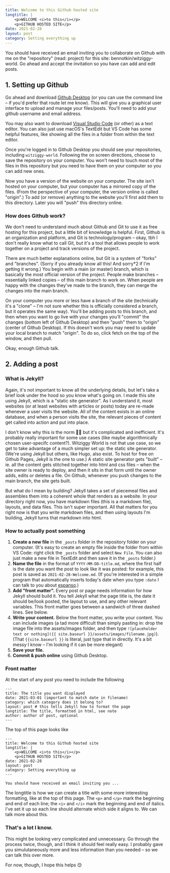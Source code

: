 ```yaml
---
title: Welcome to this Github hosted site
longtitle: | 
    <p>WELCOME <i>to this</i></p>
    <p>GITHUB HOSTED SITE</p>
date: 2021-02-28
layout: post
category: Setting everything up
---
```


You should have received an email inviting you to collaborate on Github with me on the "repository" (read: project) for this site: bennotkin/witziggy-world. Go ahead and accept the invitation so you have can add and edit posts.

## 1. Setting up Github
Go ahead and download [Github Desktop](https://desktop.github.com) (or you can use the command line – if you'd prefer that route let me know). This will give you a graphical user interface to upload and manage your files/posts. You'll need to add your github username and email address.

You may also want to download [Visual Studio Code](https://code.visualstudio.com) (or other) as a text editor. You can also just use macOS's TextEdit but VS Code has some helpful features, like showing all the files in a folder from within the text editor.

Once you're logged in to Github Desktop you should see your repositories, including `witziggy-world`. Following the on screen directions, choose to save the repository on your computer. You won't need to touch most of the files in this repository but you need to have them on your computer so you can add new ones. 

Now you have a version of the website on your computer. The site isn't hosted on your computer, but your computer has a mirrored copy of the files. (From the perspective of your computer, the version online is called "origin".) To add (or remove) anything to the website you'll first add them to this directory. Later you will "push" this directory online.

### How does Github work?
We don't need to understand much about Github and Git to use it as free hosting for this project, but a little bit of knowledge is helpful. First, Github is an organization and platform, and Git is technology/program – okay, tbh I don't really know what to call Git, but it's a tool that allows people to work together on a project and track versions of the project.

There are much better explanations online, but Git is a system of "forks" and "branches". (Sorry if you already know all this! And sorry*2 if I'm getting it wrong.) You begin with a main (or master) branch, which is basically the most official version of the project. People make branches – essentially linked copies – of this main branch to work on. When people are happy with the changes they've made to the branch, they can merge the changes into the main branch.

On your computer you more or less have a branch of the site (technically it's a "clone" – I'm not sure whether this is officially considered a branch, but it operates the same way). You'll be adding posts to this branch, and then when you want to go live with your changes you'll "commit" the changes (bottom left of Github Desktop) and then "push" them to "origin" (center of Github Desktop). If this doesn't work you may need to update your local branch to match "origin". To do so, click fetch on the top of the window, and then pull. 

Okay, enough Github talk.

## 2. Adding a post

### What is Jekyll?
Again, it's not important to know all the underlying details, but let's take a brief look under the hood so you know what's going on. I made this site using Jekyll, which is a "static site generator". As I understand it, most websites (or at least websites with articles or posts) today are re-made whenever a user visits the website. All of the content exists in an online database, and when a person visits the site, the relevant pieces of content get called into action and put into place.

I don't know why this is the norm 🤷‍♀️ but it's complicated and inefficient. It's probably really important for some use cases (like maybe algorithmically chosen user-specifc content?). Witziggy World is not that use case, so we get to take advantage of a much simpler set up: the static site generator. (We're using Jekyll but others, like Hugo, also exist. To host for free on Github Pages, Jekyll is the one to use.) A static site generator gets "built" – ie. all the content gets stitched together into html and css files – when the site owner is ready to deploy, and then it sits in that form until the owner adds, edits or deletes a file. On Github, whenever you push changes to the main branch, the site gets built.

But what do I mean by building? Jekyll takes a set of piecemeal files and assembles them into a coherent whole that renders as a website. In your directory right now, you have markdown files (this is a markdown file), layouts, and data files. This isn't super important. All that matters for you right now is that you write markdown files, and then using layouts I'm building, Jekyll turns that markdown into html.

### How to actually post something
1. **Create a new file** in the `_posts` folder in the repository folder on your computer. (It's easy to create an empty file inside the folder from within VS Code: right click the `_posts` folder and select `New File`. You can also just make a new file in TextEdit and then save it in the `_posts` folder.)
2. **Name the file** in the format of `YYYY-MM-DD-title.md`, where the first half is the date you want the post to look like it was posted: for example, this post is saved as `2021-02-28-Welcome.md`. (If you're interested in a simple program that automatically inserts today's date when you type `:date` I can talk to you about [espanso](espanso.org).)
3. **Add "front matter".** Every post or page needs information for how Jekyll should build it. You tell Jekyll what the page title is, the date it should be/look posted, the layout to use, and any other relevant variables. This front matter goes between a sandwich of three dashed lines. See below.
4. **Write your content.** Below the front matter, you write your content. You can include images (a tad more difficult than simply pasting in: drop the image file into the assets/images folder, and then type `![placeholder text or nothing]({{ site.baseurl }}/assets/images/filename.jpg)`). (That `{{site.baseurl }}` is literal, just type that in directly. It's a bit messy I know – I'm looking if it can be more elegant)
5. **Save your file.** 
6. **Commit & push online** using Github Desktop.

### Front matter
At the start of any post you need to include the following
```
---
title: The title you want displayed
date: 2021-03-01 (important to match date in filename)
category: which category does it belong to?
layout: post # this tells Jekyll how to format the page
longtitle: The title, formatted in html, see note
author: author of post, optional
---
```

The top of this page looks like 

```
---
title: Welcome to this Github hosted site
longtitle: | 
    <p>WELCOME <i>to this</i></p>
    <p>GITHUB HOSTED SITE</p>
date: 2021-02-28
layout: post
category: Setting everything up
---

You should have received an email inviting you ...
```

The longtitle is how we can create a title with some more interesting formatting, like at the top of this page. The `<p>` and `</p>` mark the beginning and end of each line; the `<i>` and `</i>` mark the beginning and end of italics. I've set it up so each line should alternate which side it aligns to. We can talk more about this.

### That's a lot I know.
This might be looking very complicated and unnecessary. Go through the process twice, though, and I think it should feel really easy. I probably gave you simulutaneously more and less information than you needed – so we can talk this over more.

For now, though, I hope this helps 😊



